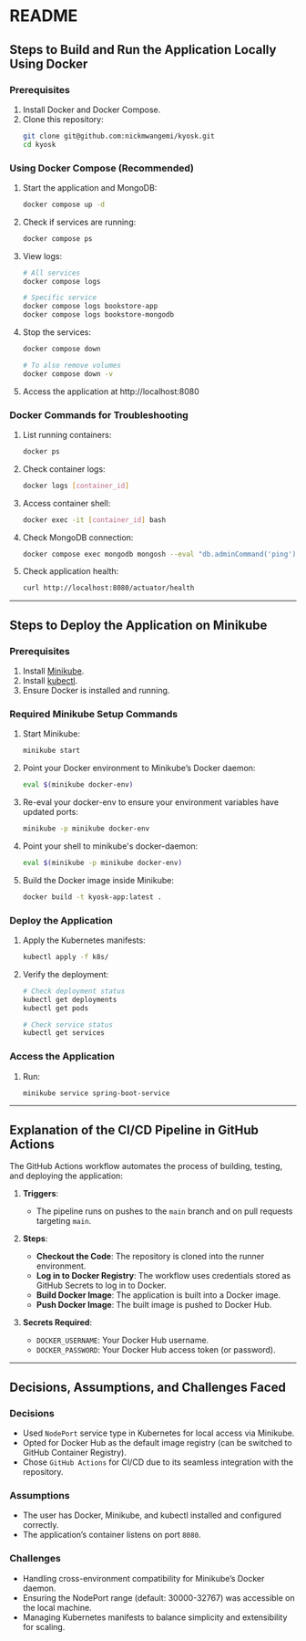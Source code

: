 # README

## Steps to Build and Run the Application Locally Using Docker

### Prerequisites
1. Install Docker and Docker Compose.
2. Clone this repository:
   ```bash
   git clone git@github.com:nickmwangemi/kyosk.git
   cd kyosk
   ```

### Using Docker Compose (Recommended)
1. Start the application and MongoDB:
   ```bash
   docker compose up -d
   ```

2. Check if services are running:
   ```bash
   docker compose ps
   ```

3. View logs:
   ```bash
   # All services
   docker compose logs

   # Specific service
   docker compose logs bookstore-app
   docker compose logs bookstore-mongodb
   ```

4. Stop the services:
   ```bash
   docker compose down

   # To also remove volumes
   docker compose down -v
   ```

5. Access the application at http://localhost:8080


### Docker Commands for Troubleshooting
1. List running containers:
   ```bash
   docker ps
   ```

2. Check container logs:
   ```bash
   docker logs [container_id]
   ```

3. Access container shell:
   ```bash
   docker exec -it [container_id] bash
   ```

4. Check MongoDB connection:
   ```bash
   docker compose exec mongodb mongosh --eval "db.adminCommand('ping')"
   ```

5. Check application health:
   ```bash
   curl http://localhost:8080/actuator/health
   ```

---

## Steps to Deploy the Application on Minikube

### Prerequisites
1. Install [Minikube](https://minikube.sigs.k8s.io/docs/start/).
2. Install [kubectl](https://kubernetes.io/docs/tasks/tools/install-kubectl/).
3. Ensure Docker is installed and running.

### Required Minikube Setup Commands
1. Start Minikube:
   ```bash
   minikube start
   ```
2. Point your Docker environment to Minikube’s Docker daemon:
   ```bash
   eval $(minikube docker-env)
   ```
3. Re-eval your docker-env to ensure your environment variables have updated ports:
   ```bash
   minikube -p minikube docker-env
   ```

4. Point your shell to minikube's docker-daemon:
   ```bash
   eval $(minikube -p minikube docker-env)
   ```

5. Build the Docker image inside Minikube:
   ```bash
   docker build -t kyosk-app:latest .
   ```

### Deploy the Application
1. Apply the Kubernetes manifests:
   ```bash
   kubectl apply -f k8s/
   ```
2. Verify the deployment:
   ```bash
   # Check deployment status
   kubectl get deployments
   kubectl get pods
   
   # Check service status
   kubectl get services
   ```


### Access the Application
1. Run:
   ```bash
   minikube service spring-boot-service
   ```

---

## Explanation of the CI/CD Pipeline in GitHub Actions

The GitHub Actions workflow automates the process of building, testing, and deploying the application:

1. **Triggers**:
    - The pipeline runs on pushes to the `main` branch and on pull requests targeting `main`.

2. **Steps**:
    - **Checkout the Code**: The repository is cloned into the runner environment.
    - **Log in to Docker Registry**: The workflow uses credentials stored as GitHub Secrets to log in to Docker.
    - **Build Docker Image**: The application is built into a Docker image.
    - **Push Docker Image**: The built image is pushed to Docker Hub.

3. **Secrets Required**:
    - `DOCKER_USERNAME`: Your Docker Hub username.
    - `DOCKER_PASSWORD`: Your Docker Hub access token (or password).

---

## Decisions, Assumptions, and Challenges Faced

### Decisions
- Used `NodePort` service type in Kubernetes for local access via Minikube.
- Opted for Docker Hub as the default image registry (can be switched to GitHub Container Registry).
- Chose `GitHub Actions` for CI/CD due to its seamless integration with the repository.

### Assumptions
- The user has Docker, Minikube, and kubectl installed and configured correctly.
- The application’s container listens on port `8080`.

### Challenges
- Handling cross-environment compatibility for Minikube’s Docker daemon.
- Ensuring the NodePort range (default: 30000-32767) was accessible on the local machine.
- Managing Kubernetes manifests to balance simplicity and extensibility for scaling.

